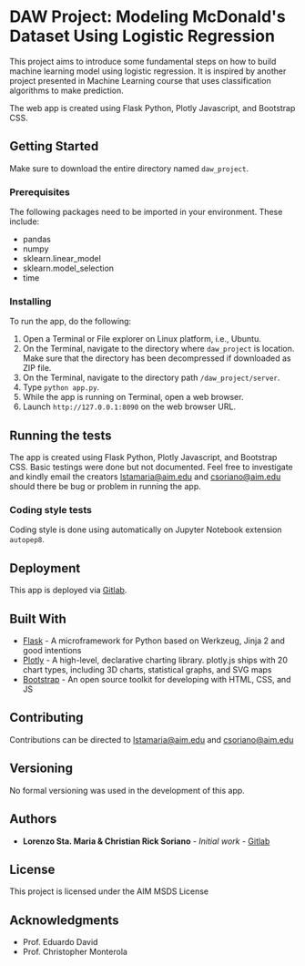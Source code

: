 # DAW Project: Modeling McDonald's Dataset Using Logistic Regression

This project aims to introduce some fundamental steps on how to build machine learning model using logistic regression. It is inspired by another project presented in Machine Learning course that uses classification algorithms to make prediction. 

The web app is created using Flask Python, Plotly Javascript, and Bootstrap CSS.

## Getting Started

Make sure to download the entire directory named `daw_project`.

### Prerequisites

The following packages need to be imported in your environment. These include:

- pandas
- numpy
- sklearn.linear_model
- sklearn.model_selection
- time


### Installing

To run the app, do the following:

1. Open a Terminal or File explorer on Linux platform, i.e., Ubuntu.
1. On  the Terminal, navigate to the directory where `daw_project` is location. Make sure that the directory has been decompressed if downloaded as ZIP file. 
1. On  the Terminal, navigate to the directory path `/daw_project/server`.
1. Type `python app.py`.
1. While the app is running on Terminal, open a web browser.
1. Launch `http://127.0.0.1:8090` on the web browser URL.

## Running the tests

The app is created using Flask Python, Plotly Javascript, and Bootstrap CSS. Basic testings were done but not documented. Feel free to investigate and kindly email the creators [lstamaria@aim.edu](lstamaria@aim.edu) and  [csoriano@aim.edu](csoriano@aim.edu) should there be bug or problem in running the app. 

### Coding style tests

Coding style is done using automatically on Jupyter Notebook extension `autopep8`.

## Deployment

This app is deployed via [Gitlab](git@gitlab.datascience.aim.edu:lstamaria/daw_project.git).

## Built With

* [Flask](http://flask.pocoo.org/) - A microframework for Python based on Werkzeug, Jinja 2 and good intentions
* [Plotly](https://plot.ly/javascript/) - A high-level, declarative charting library. plotly.js ships with 20 chart types, including 3D charts, statistical graphs, and SVG maps
* [Bootstrap](https://getbootstrap.com/) - An open source toolkit for developing with HTML, CSS, and JS

## Contributing

Contributions can be directed to [lstamaria@aim.edu](lstamaria@aim.edu) and [csoriano@aim.edu](csoriano@aim.edu)

## Versioning

No formal versioning was used in the development of this app.

## Authors

* **Lorenzo Sta. Maria & Christian Rick Soriano** - *Initial work* - [Gitlab](git@gitlab.datascience.aim.edu:lstamaria/daw_project.git)

## License

This project is licensed under the AIM MSDS License

## Acknowledgments

* Prof. Eduardo David
* Prof. Christopher Monterola

